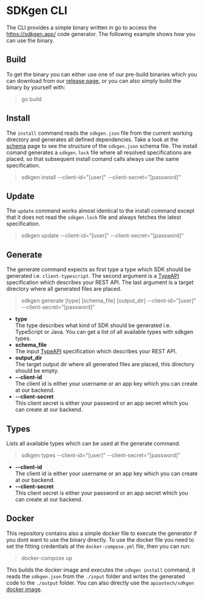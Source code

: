 
# SDKgen CLI

The CLI provides a simple binary written in go to access the https://sdkgen.app/ code generator. The following example
shows how you can use the binary.

## Build

To get the binary you can either use one of our pre-build binaries which you can download from our
[release page](https://github.com/apioo/sdkgen-cli/releases), or you can also simply build the binary
by yourself with:

> go build

## Install

The `install` command reads the `sdkgen.json` file from the current working directory and generates all defined
dependencies. Take a look at the [schema](https://sdkgen.app/schema) page to see the structure of the
`sdkgen.json` schema file. The install comand generates a `sdkgen.lock` file where all resolved specifications are
placed, so that subsequent install comand calls always use the same specification.

> sdkgen install --client-id="[user]" --client-secret="[password]"

## Update

The `update` command works almost identical to the install command except that it does not read the
`sdkgen.lock` file and always fetches the latest specification.

> sdkgen update --client-id="[user]" --client-secret="[password]"

## Generate

The generate command expects as first type a type which SDK should be generated i.e. `client-typescript`.
The second argument is a [TypeAPI](https://typeapi.org/) specification which describes your REST API.
The last argument is a target directory where all generated files are placed.

> sdkgen generate [type] [schema_file] [output_dir] --client-id="[user]" --client-secret="[password]"

* __type__  
  The type describes what kind of SDK should be generated i.e. TypeScript or Java. You can get a list of all available types with sdkgen types.
* __schema_file__  
  The input [TypeAPI](https://typeapi.org/) specification which describes your REST API.
* __output_dir__  
  The target output dir where all generated files are placed, this directory should be empty.
* __--client-id__  
  The client id is either your username or an app key which you can create at our backend.
* __--client-secret__  
  This client secret is either your password or an app secret which you can create at our backend.

## Types

Lists all available types which can be used at the generate command.

> sdkgen types --client-id="[user]" --client-secret="[password]"

* __--client-id__  
  The client id is either your username or an app key which you can create at our backend.
* __--client-secret__  
  This client secret is either your password or an app secret which you can create at our backend.

## Docker

This repository contains also a simple docker file to execute the generator if you dont want to use the binary directly.
To use the docker file you need to set the fitting credentials at the `docker-compose.yml` file, then you can run:

> docker-compose up

This builds the docker image and executes the `sdkgen install` command, it reads the `sdkgen.json` from the `./input`
folder and writes the generated code to the `./output` folder. You can also directly use the
`apiootech/sdkgen` [docker image](https://hub.docker.com/r/apiootech/sdkgen).

